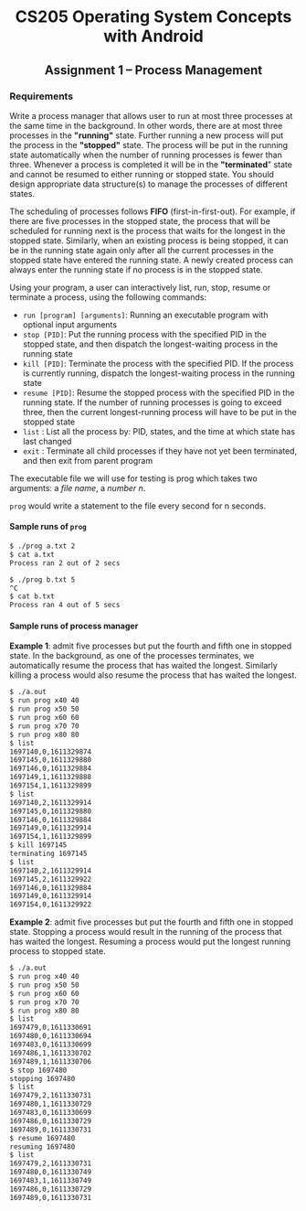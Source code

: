 <h1 align="center">
  CS205 Operating System Concepts with Android
</h1>
<h2 align="center">
  Assignment 1 – Process Management
</h2>

### Requirements

Write a process manager that allows user to run at most three processes at the same time in the background. In other words, there are at most three processes in the **"running"** state. Further running a new process will put the process in the **"stopped"** state. The process will be put in the running state automatically when the number of running processes is fewer than three. Whenever a process is completed it will be in the **"terminated**" state and cannot be resumed to either running or stopped state. You should design appropriate data structure(s) to manage the processes of different states.

The scheduling of processes follows **FIFO** (first-in-first-out). For example, if there are five processes in the stopped state, the process that will be scheduled for running next is the process that waits for the longest in the stopped state. Similarly, when an existing process is being stopped, it can be in the running state again only after all the current processes in the stopped state have entered the running state. A newly created process can always enter the running state if no process is in the stopped state.

Using your program, a user can interactively list, run, stop, resume or terminate a process, using the following commands:

* `run [program] [arguments]`: Running an executable program with optional input arguments
* `stop [PID]`: Put the running process with the specified PID in the stopped state, and then dispatch the longest-waiting process in the running state
* `kill [PID]`: Terminate the process with the specified PID. If the process is currently running, dispatch the longest-waiting process in the running state
* `resume [PID]`: Resume the stopped process with the specified PID in the running state. If the number of running processes is going to exceed three, then the current longest-running process will have to be put in the stopped state
* `list` : List all the process by: PID, states, and the time at which state has last changed
* `exit` : Terminate all child processes if they have not yet been terminated, and then exit
from parent program

The executable file we will use for testing is prog which takes two arguments: a *file name*, a *number n*.

`prog` would write a statement to the file every second for n seconds.

#### Sample runs of `prog`

```bash
$ ./prog a.txt 2
$ cat a.txt
Process ran 2 out of 2 secs
```

```bash
$ ./prog b.txt 5
^C
$ cat b.txt
Process ran 4 out of 5 secs
```

#### Sample runs of process manager

**Example 1**: admit five processes but put the fourth and fifth one in stopped state. In the background, as one of the processes terminates, we automatically resume the process that has waited the longest. Similarly killing a process would also resume the process that has waited the longest.

```bash
$ ./a.out
$ run prog x40 40
$ run prog x50 50
$ run prog x60 60
$ run prog x70 70
$ run prog x80 80
$ list
1697140,0,1611329874
1697145,0,1611329880
1697146,0,1611329884
1697149,1,1611329888
1697154,1,1611329899
$ list
1697140,2,1611329914
1697145,0,1611329880
1697146,0,1611329884
1697149,0,1611329914
1697154,1,1611329899
$ kill 1697145
terminating 1697145
$ list
1697140,2,1611329914
1697145,2,1611329922
1697146,0,1611329884
1697149,0,1611329914
1697154,0,1611329922
```

**Example 2**: admit five processes but put the fourth and fifth one in stopped state. Stopping a process would result in the running of the process that has waited the longest. Resuming a process would put the longest running process to stopped state.

```bash
$ ./a.out
$ run prog x40 40
$ run prog x50 50
$ run prog x60 60
$ run prog x70 70
$ run prog x80 80
$ list
1697479,0,1611330691
1697480,0,1611330694
1697483,0,1611330699
1697486,1,1611330702
1697489,1,1611330706
$ stop 1697480
stopping 1697480
$ list
1697479,2,1611330731
1697480,1,1611330729
1697483,0,1611330699
1697486,0,1611330729
1697489,0,1611330731
$ resume 1697480
resuming 1697480
$ list
1697479,2,1611330731
1697480,0,1611330749
1697483,1,1611330749
1697486,0,1611330729
1697489,0,1611330731
```

